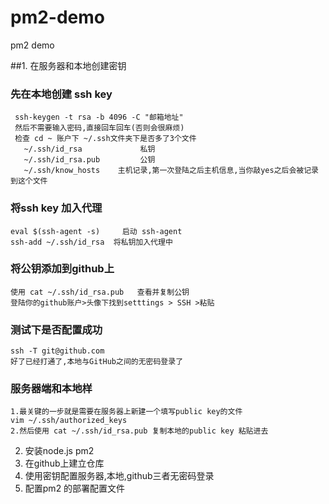 # pm2-demo
pm2 demo

##1. 在服务器和本地创建密钥
### 先在本地创建 ssh key
```
 ssh-keygen -t rsa -b 4096 -C "邮箱地址"
 然后不需要输入密码,直接回车回车(否则会很麻烦)
 检查 cd ~ 账户下 ~/.ssh文件夹下是否多了3个文件
   ~/.ssh/id_rsa             私钥
   ~/.ssh/id_rsa.pub         公钥
   ~/.ssh/know_hosts    主机记录,第一次登陆之后主机信息,当你敲yes之后会被记录到这个文件
```

### 将ssh key 加入代理
```
eval $(ssh-agent -s)     启动 ssh-agent
ssh-add ~/.ssh/id_rsa  将私钥加入代理中
```

### 将公钥添加到github上
```
使用 cat ~/.ssh/id_rsa.pub   查看并复制公钥
登陆你的github账户>头像下找到setttings > SSH >粘贴
```

### 测试下是否配置成功
```
ssh -T git@github.com
好了已经打通了,本地与GitHub之间的无密码登录了
```

### 服务器端和本地样
```
1.最关键的一步就是需要在服务器上新建一个填写public key的文件
vim ~/.ssh/authorized_keys
2.然后使用 cat ~/.ssh/id_rsa.pub 复制本地的public key 粘贴进去
```
    
2. 安装node.js pm2
3. 在github上建立仓库
4. 使用密钥配置服务器,本地,github三者无密码登录
5. 配置pm2 的部署配置文件
